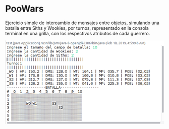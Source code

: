 # PooWars
Ejercicio simple de intercambio de mensajes entre objetos, simulando una batalla entre Siths y Wookies, por turnos, representado en la consola terminal en una grilla, con los respectivos atributos de cada guerrero.

![text](https://github.com/AntonCorrea/PooWars/blob/master/poowars.png "Scrennshot")
